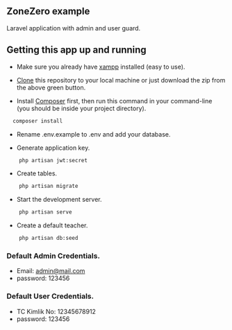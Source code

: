 ## ZoneZero example 
Laravel application with admin and user guard.
## Getting this app up and running

- Make sure you already have [xampp](https://www.apachefriends.org/index.html) installed (easy to use).

- [Clone](https://github.com/zehrayvzz/zonezero.git) this repository to your local machine or just download the zip from the above green button.

- Install [Composer](https://getcomposer.org/download) first, then run this command in your command-line (you should be inside your project directory). 
```bash
  composer install
```

- Rename .env.example to .env and add your database.

- Generate application key.

```bash
    php artisan jwt:secret
```

- Create tables.

```bash
    php artisan migrate
```

- Start the development server.

```bash
    php artisan serve
```

- Create a default teacher.

```bash
    php artisan db:seed
```

### Default Admin Credentials.
- Email: admin@mail.com
- password: 123456

### Default User Credentials.
- TC Kimlik No: 12345678912
- password: 123456

